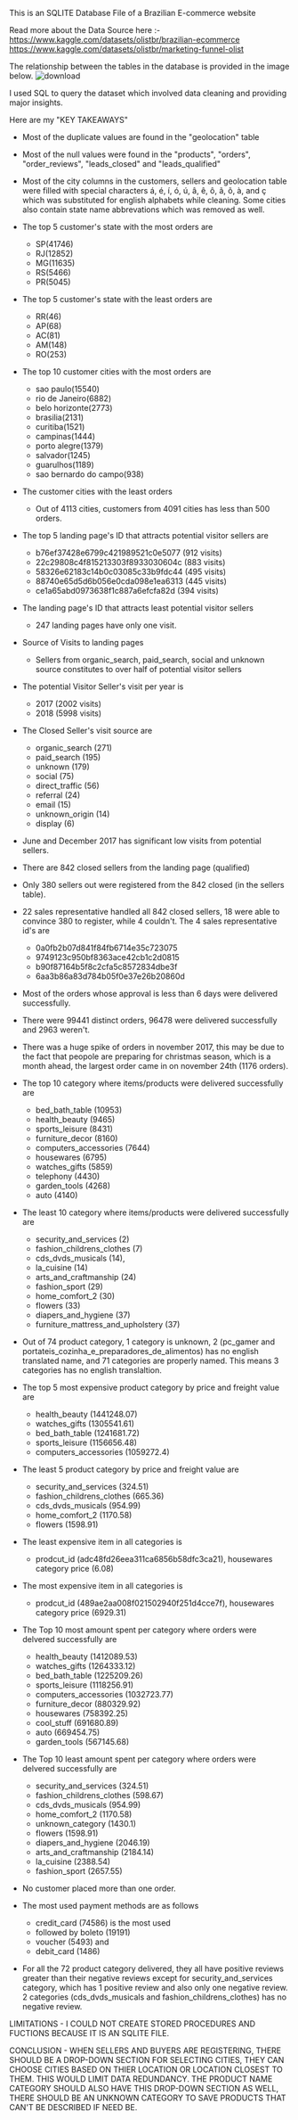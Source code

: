 This is an SQLITE Database File of a Brazilian E-commerce website

Read more about the Data Source here :-
https://www.kaggle.com/datasets/olistbr/brazilian-ecommerce
https://www.kaggle.com/datasets/olistbr/marketing-funnel-olist

The relationship between the tables in the database is provided in the image below.
![download](https://github.com/user-attachments/assets/c9ae9eac-1e07-46fc-bb3d-a7401f327c1a)


I used SQL to query the dataset which involved data cleaning and providing major insights.

Here are my "KEY TAKEAWAYS"
* Most of the duplicate values are found in the "geolocation" table

* Most of the null values were found in the "products", "orders", "order_reviews", "leads_closed" and "leads_qualified"

* Most of the city columns in the customers, sellers and geolocation table were filled with special characters á, é, í, ó, ú, â, ê, ô, ã, õ, à, and ç which was substituted for english alphabets while cleaning. Some cities also contain state name abbrevations which was removed as well.

* The top 5 customer's state with the most orders are
    - SP(41746)
    - RJ(12852)
    - MG(11635)
    - RS(5466)
    - PR(5045)


* The top 5 customer's state with the least orders are
    - RR(46)
    - AP(68)
    - AC(81)
    - AM(148)
    - RO(253)

* The top 10 customer cities with the most orders are
    - sao paulo(15540)
    - rio de Janeiro(6882)
    - belo horizonte(2773)
    - brasilia(2131)
    - curitiba(1521)
    - campinas(1444)
    - porto alegre(1379)
    - salvador(1245)
    - guarulhos(1189)
    - sao bernardo do campo(938)
      

 * The customer cities with the least orders 
    - Out of 4113 cities, customers from 4091 cities has less than 500 orders.

  
 * The top 5 landing page's ID that attracts potential visitor sellers are
     - b76ef37428e6799c421989521c0e5077 (912 visits)
     - 22c29808c4f815213303f8933030604c (883 visits)
     - 58326e62183c14b0c03085c33b9fdc44 (495 visits)
     - 88740e65d5d6b056e0cda098e1ea6313 (445 visits)
     - ce1a65abd0973638f1c887a6efcfa82d (394 visits)

  
 * The landing page's ID that attracts least potential visitor sellers
     - 247 landing pages have only one visit.

  
 * Source of Visits to landing pages
     - Sellers from organic_search, paid_search, social and unknown source constitutes to
       over half of potential visitor sellers


  * The potential Visitor Seller's visit per year is
      - 2017 (2002 visits)
      - 2018 (5998 visits)


  * The Closed Seller's visit source are
      - organic_search (271)
      - paid_search (195)
      - unknown (179)
      - social (75)
      - direct_traffic (56)
      - referral (24)
      - email (15)
      - unknown_origin (14)
      - display (6)

   
  * June and December 2017 has significant low visits from potential sellers.

    
  * There are 842 closed sellers from the landing page (qualified)


  * Only 380 sellers out were registered from the 842 closed (in the sellers table).

    
  * 22 sales representative handled all 842 closed sellers, 18 were able to convince 380
    to register, while 4 couldn't. The 4 sales representative id's are
      - 0a0fb2b07d841f84fb6714e35c723075
      - 9749123c950bf8363ace42cb1c2d0815
      - b90f87164b5f8c2cfa5c8572834dbe3f
      - 6aa3b86a83d784b05f0e37e26b20860d

   
  * Most of the orders whose approval is less than 6 days were delivered successfully.

    
  * There were 99441 distinct orders, 96478 were delivered successfully and 2963 weren't.


  * There was a huge spike of orders in november 2017, this may be due to the fact that
    peopole are preparing for christmas season, which is a month ahead, the largest order
    came in on november 24th (1176 orders).


  * The top 10 category where items/products were delivered successfully are
      - bed_bath_table (10953)
      - health_beauty (9465)
      - sports_leisure (8431)
      - furniture_decor (8160)
      - computers_accessories (7644)
      - housewares (6795)
      - watches_gifts (5859)
      - telephony (4430)
      - garden_tools (4268)
      - auto (4140)


  * The least 10 category where items/products were delivered successfully are
      - security_and_services (2)
      - fashion_childrens_clothes (7)
      - cds_dvds_musicals (14),
      - la_cuisine (14)
      - arts_and_craftmanship (24)
      - fashion_sport (29)
      - home_comfort_2 (30)
      - flowers (33)
      - diapers_and_hygiene (37)
      - furniture_mattress_and_upholstery (37)

   
  * Out of 74 product category, 1 category is unknown, 2 (pc_gamer and
    portateis_cozinha_e_preparadores_de_alimentos) has no english translated name, and 71
    categories are properly named. This means 3 categories has no english translaltion.


  * The top 5 most expensive product category by price and freight value are
      - health_beauty (1441248.07)
      - watches_gifts (1305541.61)
      - bed_bath_table (1241681.72)
      - sports_leisure (1156656.48)
      - computers_accessories (1059272.4)


  * The least 5 product category by price and freight value are
      - security_and_services (324.51)
      - fashion_childrens_clothes (665.36)
      - cds_dvds_musicals (954.99)
      - home_comfort_2 (1170.58)
      - flowers (1598.91)

    
  * The least expensive item in all categories is
      - prodcut_id (adc48fd26eea311ca6856b58dfc3ca21), housewares category
        price (6.08)


  * The most expensive item in all categories is
      - prodcut_id (489ae2aa008f021502940f251d4cce7f), housewares category
        price (6929.31)

    
  * The Top 10 most amount spent per category where orders were delvered successfully are
      - health_beauty (1412089.53)
      - watches_gifts (1264333.12)
      - bed_bath_table (1225209.26)
      - sports_leisure (1118256.91)
      - computers_accessories (1032723.77)
      - furniture_decor (880329.92)
      - housewares (758392.25)
      - cool_stuff (691680.89)
      - auto (669454.75)
      - garden_tools (567145.68)


  * The Top 10 least amount spent per category where orders were delvered successfully are
      - security_and_services (324.51)
      - fashion_childrens_clothes (598.67)
      - cds_dvds_musicals (954.99)
      - home_comfort_2 (1170.58)
      - unknown_category (1430.1)
      - flowers (1598.91)
      - diapers_and_hygiene (2046.19)
      - arts_and_craftmanship (2184.14)
      - la_cuisine (2388.54)
      - fashion_sport (2657.55)

   
  * No customer placed more than one order.


  * The most used payment methods are as follows
      - credit_card (74586) is the most used
      - followed by	boleto (19191)
      - voucher (5493) and
      - debit_card (1486)

   
  * For all the 72 product category delivered, they all have positive reviews greater
    than their negative reviews except for security_and_services category, which has 1
    positive review and also only one negative review.
    2 categories (cds_dvds_musicals and fashion_childrens_clothes) has no negative review.

LIMITATIONS - I COULD NOT CREATE STORED PROCEDURES AND FUCTIONS BECAUSE IT IS AN SQLITE FILE.

CONCLUSION - WHEN SELLERS AND BUYERS ARE REGISTERING, THERE SHOULD BE A DROP-DOWN SECTION FOR SELECTING CITIES, THEY CAN CHOOSE CITIES BASED ON THIER LOCATION OR LOCATION CLOSEST TO THEM. THIS WOULD LIMIT DATA REDUNDANCY. THE PRODUCT NAME CATEGORY SHOULD ALSO HAVE THIS DROP-DOWN SECTION AS WELL, THERE SHOULD BE AN UNKNOWN CATEGORY TO SAVE PRODUCTS THAT CAN'T BE DESCRIBED IF NEED BE. 

    


     
    























